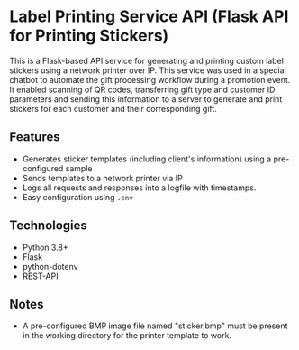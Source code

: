 
# Label Printing Service API (Flask API for Printing Stickers)

This is a Flask-based API service for generating and printing custom label stickers using a network printer over IP.
This service was used in a special chatbot to automate the gift processing workflow during a promotion event. 
It enabled scanning of QR codes, transferring gift type and customer ID parameters 
and sending this information to a server to generate and print stickers for each customer and their corresponding gift.

## Features

- Generates sticker templates (including client's information) using a pre-configured sample
- Sends templates to a network printer via IP
- Logs all requests and responses into a logfile with timestamps.
- Easy configuration using `.env`

## Technologies

- Python 3.8+
- Flask
- python-dotenv
- REST-API

## Notes

- A pre-configured BMP image file named "sticker.bmp" must be present in the working directory 
for the printer template to work.


